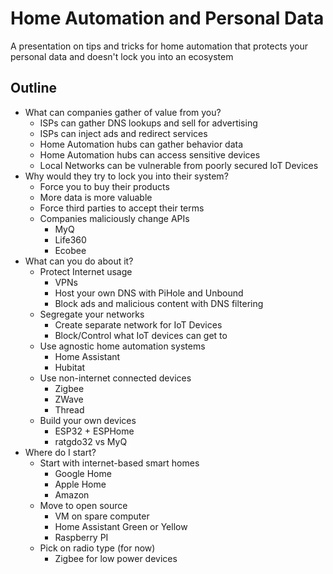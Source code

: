 # Home Automation and Personal Data

A presentation on tips and tricks for home automation that protects your personal data and doesn't lock you into an ecosystem

## Outline

- What can companies gather of value from you?
  - ISPs can gather DNS lookups and sell for advertising
  - ISPs can inject ads and redirect services
  - Home Automation hubs can gather behavior data
  - Home Automation hubs can access sensitive devices
  - Local Networks can be vulnerable from poorly secured IoT Devices
- Why would they try to lock you into their system?
  - Force you to buy their products
  - More data is more valuable
  - Force third parties to accept their terms
  - Companies maliciously change APIs
    - MyQ
    - Life360
    - Ecobee
- What can you do about it?
  - Protect Internet usage
    - VPNs
    - Host your own DNS with PiHole and Unbound
    - Block ads and malicious content with DNS filtering
  - Segregate your networks
    - Create separate network for IoT Devices
    - Block/Control what IoT devices can get to
  - Use agnostic home automation systems
    - Home Assistant
    - Hubitat
  - Use non-internet connected devices
    - Zigbee
    - ZWave
    - Thread
  - Build your own devices
    - ESP32 + ESPHome
    - ratgdo32 vs MyQ
- Where do I start?
  - Start with internet-based smart homes
    - Google Home
    - Apple Home
    - Amazon
  - Move to open source
    - VM on spare computer
    - Home Assistant Green or Yellow
    - Raspberry PI
  - Pick on radio type (for now)
    - Zigbee for low power devices